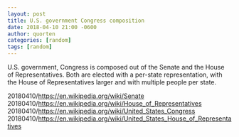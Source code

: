 ```yaml
---
layout: post
title: U.S. government Congress composition
date: 2018-04-10 21:00 -0600
author: quorten
categories: [random]
tags: [random]
---
```


U.S. government, Congress is composed out of the Senate and the House
of Representatives.  Both are elected with a per-state representation,
with the House of Representatives larger and with multiple people per
state.

20180410/https://en.wikipedia.org/wiki/Senate  
20180410/https://en.wikipedia.org/wiki/House_of_Representatives  
20180410/https://en.wikipedia.org/wiki/United_States_Congress  
20180410/https://en.wikipedia.org/wiki/United_States_House_of_Representatives
